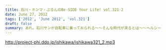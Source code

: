 ```yaml
---
title: 石川・ホンマ・ぶるんのBe-SIDE Your Life! vol.321-2
date: June 27, 2012
tags: ['2012', 'June 2012', 'vol.321']
draft: false
summary: あれ。石川サンが自転車に乗っておられる～～そんな時代が来るとは～～ヘルシー。NAMAE
---
```


http://project-phi.ddo.jp/ishikawa/ishikawa321_2.mp3
